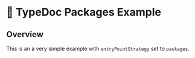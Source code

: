 # :wave: TypeDoc Packages Example

## Overview

This is an a very simple example with `entryPointStrategy` set to `packages`.
